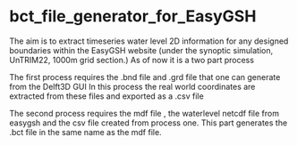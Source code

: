 # bct_file_generator_for_EasyGSH
The aim is to extract timeseries water level 2D information for any designed boundaries within the EasyGSH website (under the synoptic simulation, UnTRIM22, 1000m grid section.)
As of now it is a two part process

The first process requires the .bnd file and .grd file that one can generate from the Delft3D GUI
In this process the real world coordinates are extracted from these files and exported as a .csv file

The second process requires the mdf file , the waterlevel netcdf file from easygsh and the csv file created from process one.
This part generates the .bct file in the same name as the mdf file. 
